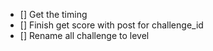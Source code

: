 - [] Get the timing
- [] Finish get score with post for challenge_id
- [] Rename all challenge to level


